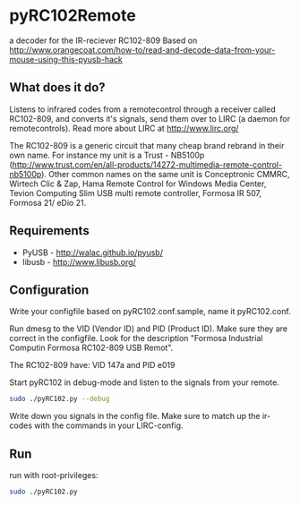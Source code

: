 # pyRC102Remote
a decoder for the IR-reciever RC102-809
Based on http://www.orangecoat.com/how-to/read-and-decode-data-from-your-mouse-using-this-pyusb-hack

## What does it do?
Listens to infrared codes from a remotecontrol through a receiver called RC102-809, and converts it's signals, send them over to LIRC (a daemon for remotecontrols). Read more about LIRC at http://www.lirc.org/

The RC102-809 is a generic circuit that many cheap brand rebrand in their own name. For instance my unit is a Trust - NB5100p (http://www.trust.com/en/all-products/14272-multimedia-remote-control-nb5100p).
Other common names on the same unit is Conceptronic CMMRC, Wirtech Clic & Zap, Hama Remote Control for Windows Media Center, Tevion Computing Slim USB multi remote controller, Formosa IR 507, Formosa 21/ eDio 21.

## Requirements
* PyUSB - http://walac.github.io/pyusb/
* libusb - http://www.libusb.org/

## Configuration
Write your configfile based on pyRC102.conf.sample, name it pyRC102.conf.

Run dmesg to the VID (Vendor ID) and PID (Product ID). Make sure they are correct in the configfile.
Look for the description "Formosa Industrial Computin Formosa RC102-809 USB Remot".

The RC102-809 have:
VID 147a and PID e019

Start pyRC102 in debug-mode and listen to the signals from your remote.
```bash
sudo ./pyRC102.py --debug
```
Write down you signals in the config file.
Make sure to match up the ir-codes with the commands in your LIRC-config.

## Run
run with root-privileges:
```bash
sudo ./pyRC102.py
```

